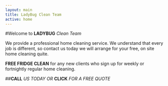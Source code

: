 ```yaml
---
layout: main
title: LadyBug Clean Team
active: home
---
```


#Welcome to **LADYBUG** *Clean Team*

We provide a professional home cleaning service.  We understand that every job is different, so contact us today we will arrange for your free, on site home cleaning quite.

**FREE FRIDGE CLEAN** for any new clients who sign up for weekly or fortnightly regular home cleaning.

##**CALL** *US TODAY OR* **CLICK** *FOR A FREE QUOTE*